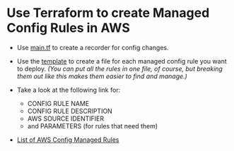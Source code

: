 # Use Terraform to create Managed Config Rules in AWS

- Use [main.tf](./main.tf) to create a recorder for config changes.

- Use the [template](./TEMPLATE.tf.txt) to create a file for each managed config rule you want to deploy. _(You can put all the rules in one file, of course, but breaking them out like this makes them easier to find and manage.)_

- Take a look at the following link for:
	- CONFIG RULE NAME
	- CONFIG RULE DESCRIPTION
	- AWS SOURCE IDENTIFIER
	- and PARAMETERS (for rules that need them)

- [List of AWS Config Managed Rules](https://docs.aws.amazon.com/config/latest/developerguide/managed-rules-by-aws-config.html)
